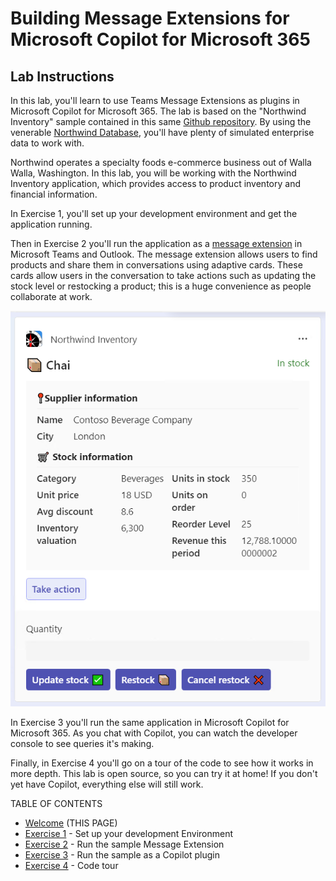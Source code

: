 # Building Message Extensions for Microsoft Copilot for Microsoft 365

## Lab Instructions

In this lab, you'll learn to use Teams Message Extensions as plugins in Microsoft Copilot for Microsoft 365. The lab is based on the "Northwind Inventory" sample contained in this same [Github repository](https://github.com/OfficeDev/Copilot-for-M365-Plugins-Samples/tree/main/samples/msgext-northwind-inventory-ts). By using the venerable [Northwind Database](https://learn.microsoft.com/dotnet/framework/data/adonet/sql/linq/downloading-sample-databases), you'll have plenty of simulated enterprise data to work with.

Northwind operates a specialty foods e-commerce business out of Walla Walla, Washington. In this lab, you will be working with the Northwind Inventory application, which provides access to product inventory and financial information.

In Exercise 1, you'll set up your development environment and get the application running.

Then in Exercise 2 you'll run the application as a [message extension](https://learn.microsoft.com/microsoftteams/platform/messaging-extensions/what-are-messaging-extensions) in Microsoft Teams and Outlook.
The message extension allows users to find products and share them in conversations using adaptive cards. These cards allow users in the conversation to take actions such as updating the stock level or restocking a product; this is a huge convenience as people collaborate at work.

![Adaptive card displaying a product](./images/01-00-Product-card-only.png)

In Exercise 3 you'll run the same application in Microsoft Copilot for Microsoft 365. As you chat with Copilot, you can watch the developer console to see queries it's making.

Finally, in Exercise 4 you'll go on a tour of the code to see how it works in more depth. This lab is open source, so you can try it at home! If you don't yet have Copilot, everything else will still work.

TABLE OF CONTENTS

* [Welcome](./Exercise%2000%20-%20Welcome.md) (THIS PAGE)
* [Exercise 1](./Exercise%2001%20-%20Set%20up.md) - Set up your development Environment
* [Exercise 2](./Exercise%2002%20-%20Run%20sample%20app.md) - Run the sample Message Extension
* [Exercise 3](./Exercise%2003%20-%20Run%20in%20Copilot.md) - Run the sample as a Copilot plugin
* [Exercise 4](./Exercise%2004%20-%20Code%20tour.md) - Code tour
